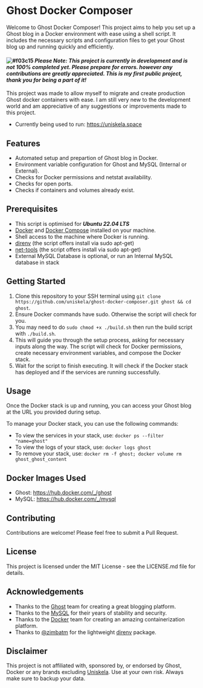 # Ghost Docker Composer

Welcome to Ghost Docker Composer! This project aims to help you set up a Ghost blog in a Docker environment with ease using a shell script. It includes the necessary scripts and configuration files to get your Ghost blog up and running quickly and efficiently.
#### ![#f03c15](https://placehold.co/15x15/f03c15/f03c15.png) *Please Note: This project is currently in development and is not 100% completed yet. Please prepare for errors. however any contributions are greatly appreciated. This is my first public project, thank you for being a part of it!*

This project was made to allow myself to migrate and create production Ghost docker containers with ease. I am still very new to the development world and am appreciative of any suggestions or improvements made to this project.

- Currently being used to run: https://uniskela.space

## Features

- Automated setup and prepartion of Ghost blog in Docker.
- Environment variable configuration for Ghost and MySQL (Internal or External).
- Checks for Docker permissions and netstat availability.
- Checks for open ports.
- Checks if containers and volumes already exist.

## Prerequisites

- This script is optimised for **_Ubuntu 22.04 LTS_**
- [Docker](https://docs.docker.com/engine/install/ubuntu/#installation-methods) and [Docker Compose](https://docs.docker.com/compose/install/linux/#install-using-the-repository) installed on your machine.
- Shell access to the machine where Docker is running.
- [direnv](https://github.com/direnv/direnv) (the script offers install via sudo apt-get)
- [net-tools](https://packages.ubuntu.com/jammy/net-tools) (the script offers install via sudo apt-get)
- External MySQL Database is optional, or run an Internal MySQL database in stack

## Getting Started

1. Clone this repository to your SSH terminal using `git clone https://github.com/uniskela/ghost-docker-composer.git ghost && cd ghost`.
2. Ensure Docker commands have sudo. Otherwise the script will check for you.
3. You may need to do `sudo chmod +x ./build.sh` then run the build script with `./build.sh`. 
4. This will guide you through the setup process, asking for necessary inputs along the way. The script will check for Docker permissions, create necessary environment variables, and compose the Docker stack.
5. Wait for the script to finish executing. It will check if the Docker stack has deployed and if the services are running successfully.

## Usage

Once the Docker stack is up and running, you can access your Ghost blog at the URL you provided during setup. 

To manage your Docker stack, you can use the following commands:

- To view the services in your stack, use: `docker ps --filter "name=ghost"`
- To view the logs of your stack, use: `docker logs ghost`
- To remove your stack, use: `docker rm -f ghost; docker volume rm ghost_ghost_content`

## Docker Images Used
- Ghost: https://hub.docker.com/_/ghost
- MySQL: https://hub.docker.com/_/mysql

## Contributing

Contributions are welcome! Please feel free to submit a Pull Request.

## License

This project is licensed under the MIT License - see the LICENSE.md file for details.

## Acknowledgements

- Thanks to the [Ghost](https://github.com/tryghost) team for creating a great blogging platform.
- Thanks to the [MySQL](https://github.com/mysql) for their years of stability and security.
- Thanks to the [Docker](https://github.com/docker) team for creating an amazing containerization platform.
- Thanks to [@zimbatm](https://github.com/zimbatm) for the lightweight [direnv](https://github.com/direnv/direnv) package.

## Disclaimer

This project is not affiliated with, sponsored by, or endorsed by Ghost, Docker or any brands excluding [Uniskela](https://uniskela.space). Use at your own risk. Always make sure to backup your data.
